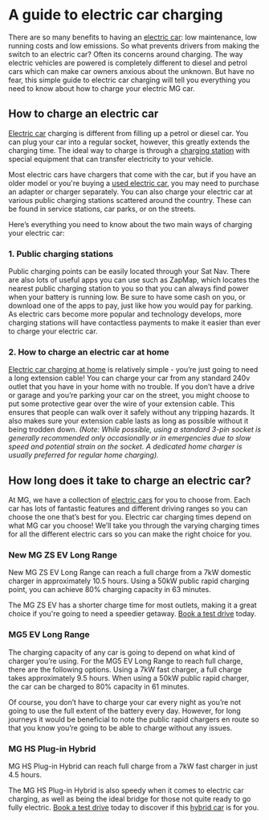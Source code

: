 # A guide to electric car charging

There are so many benefits to having an [electric car](https://www.mg.co.uk/electric-and-hybrid/electric-cars "Electric Cars"): low maintenance, low running costs and low emissions. So what prevents drivers from making the switch to an electric car? Often its concerns around charging. The way electric vehicles are powered is completely different to diesel and petrol cars which can make car owners anxious about the unknown. But have no fear, this simple guide to electric car charging will tell you everything you need to know about how to charge your electric MG car.

## How to charge an electric car

[Electric car](https://www.mg.co.uk/electric-and-hybrid/electric-cars "Electric Cars") charging is different from filling up a petrol or diesel car. You can plug your car into a regular socket, however, this greatly extends the charging time. The ideal way to charge is through a [charging station](https://www.mg.co.uk/blog/ev-charging-point-installation-guide "EV Charging Point Installation Guide") with special equipment that can transfer electricity to your vehicle.

Most electric cars have chargers that come with the car, but if you have an older model or you're buying a [used electric car](https://www.mg.co.uk/used-cars), you may need to purchase an adapter or charger separately. You can also charge your electric car at various public charging stations scattered around the country. These can be found in service stations, car parks, or on the streets.

Here’s everything you need to know about the two main ways of charging your electric car:

### **1. Public charging stations**

Public charging points can be easily located through your Sat Nav. There are also lots of useful apps you can use such as ZapMap, which locates the nearest public charging station to you so that you can always find power when your battery is running low. Be sure to have some cash on you, or download one of the apps to pay, just like how you would pay for parking. As electric cars become more popular and technology develops, more charging stations will have contactless payments to make it easier than ever to charge your electric car.

### **2. How to charge an electric car at home**

[Electric car charging at home](https://www.mg.co.uk/blog/how-charge-electric-car-home "How To Charge An Electric Car At Home") is relatively simple - you’re just going to need a long extension cable! You can charge your car from any standard 240v outlet that you have in your home with no trouble. If you don’t have a drive or garage and you’re parking your car on the street, you might choose to put some protective gear over the wire of your extension cable. This ensures that people can walk over it safely without any tripping hazards. It also makes sure your extension cable lasts as long as possible without it being trodden down. _(Note: While possible, using a standard 3-pin socket is generally recommended only occasionally or in emergencies due to slow speed and potential strain on the socket. A dedicated home charger is usually preferred for regular home charging)._

## How long does it take to charge an electric car?

At MG, we have a collection of [electric cars](https://www.mg.co.uk/electric-and-hybrid/electric-cars "Electric Cars") for you to choose from. Each car has lots of fantastic features and different driving ranges so you can choose the one that’s best for you. Electric car charging times depend on what MG car you choose! We’ll take you through the varying charging times for all the different electric cars so you can make the right choice for you.

### **New MG ZS EV Long Range**

New MG ZS EV Long Range can reach a full charge from a 7kW domestic charger in approximately 10.5 hours. Using a 50kW public rapid charging point, you can achieve 80% charging capacity in 63 minutes.

The MG ZS EV has a shorter charge time for most outlets, making it a great choice if you're going to need a speedier getaway. [Book a test drive](https://www.mg.co.uk/test-drive/new-mg-zs-ev) today.

### **MG5 EV Long Range**

The charging capacity of any car is going to depend on what kind of charger you’re using. For the MG5 EV Long Range to reach full charge, there are the following options. Using a 7kW fast charger, a full charge takes approximately 9.5 hours. When using a 50kW public rapid charger, the car can be charged to 80% capacity in 61 minutes.

Of course, you don’t have to charge your car every night as you’re not going to use the full extent of the battery every day. However, for long journeys it would be beneficial to note the public rapid chargers en route so that you know you’re going to be able to charge without any issues.

### **MG HS Plug-in Hybrid**

MG HS Plug-in Hybrid can reach full charge from a 7kW fast charger in just 4.5 hours.

The MG HS Plug-in Hybrid is also speedy when it comes to electric car charging, as well as being the ideal bridge for those not quite ready to go fully electric. [Book a test drive](https://www.mg.co.uk/test-drive/mg-hs-plug-in-hybrid) today to discover if this [hybrid car](https://www.mg.co.uk/electric-and-hybrid/hybrid-cars "Hybrid Cars") is for you.